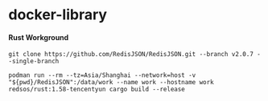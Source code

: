 # docker-library


#### Rust Workground
```shell
git clone https://github.com/RedisJSON/RedisJSON.git --branch v2.0.7 --single-branch

podman run --rm --tz=Asia/Shanghai --network=host -v "${pwd}/RedisJSON":/data/work --name work --hostname work redsos/rust:1.58-tencentyun cargo build --release
```
